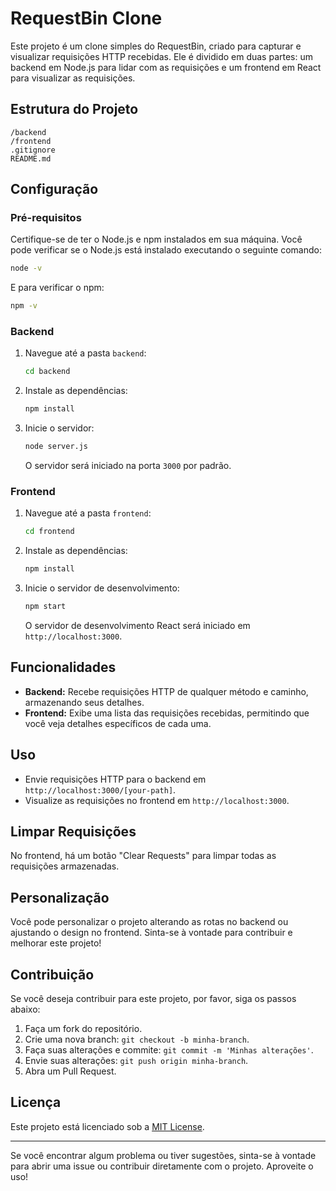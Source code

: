 
# RequestBin Clone

Este projeto é um clone simples do RequestBin, criado para capturar e visualizar requisições HTTP recebidas. Ele é dividido em duas partes: um backend em Node.js para lidar com as requisições e um frontend em React para visualizar as requisições.

## Estrutura do Projeto

```
/backend
/frontend
.gitignore
README.md
```

## Configuração

### Pré-requisitos

Certifique-se de ter o Node.js e npm instalados em sua máquina. Você pode verificar se o Node.js está instalado executando o seguinte comando:

```bash
node -v
```

E para verificar o npm:

```bash
npm -v
```

### Backend

1. Navegue até a pasta `backend`:

   ```bash
   cd backend
   ```

2. Instale as dependências:

   ```bash
   npm install
   ```

3. Inicie o servidor:

   ```bash
   node server.js
   ```

   O servidor será iniciado na porta `3000` por padrão.

### Frontend

1. Navegue até a pasta `frontend`:

   ```bash
   cd frontend
   ```

2. Instale as dependências:

   ```bash
   npm install
   ```

3. Inicie o servidor de desenvolvimento:

   ```bash
   npm start
   ```

   O servidor de desenvolvimento React será iniciado em `http://localhost:3000`.

## Funcionalidades

- **Backend:** Recebe requisições HTTP de qualquer método e caminho, armazenando seus detalhes.
- **Frontend:** Exibe uma lista das requisições recebidas, permitindo que você veja detalhes específicos de cada uma.

## Uso

- Envie requisições HTTP para o backend em `http://localhost:3000/[your-path]`.
- Visualize as requisições no frontend em `http://localhost:3000`.

## Limpar Requisições

No frontend, há um botão "Clear Requests" para limpar todas as requisições armazenadas.

## Personalização

Você pode personalizar o projeto alterando as rotas no backend ou ajustando o design no frontend. Sinta-se à vontade para contribuir e melhorar este projeto!

## Contribuição

Se você deseja contribuir para este projeto, por favor, siga os passos abaixo:

1. Faça um fork do repositório.
2. Crie uma nova branch: `git checkout -b minha-branch`.
3. Faça suas alterações e commite: `git commit -m 'Minhas alterações'`.
4. Envie suas alterações: `git push origin minha-branch`.
5. Abra um Pull Request.

## Licença

Este projeto está licenciado sob a [MIT License](LICENSE).

---

Se você encontrar algum problema ou tiver sugestões, sinta-se à vontade para abrir uma issue ou contribuir diretamente com o projeto. Aproveite o uso!

